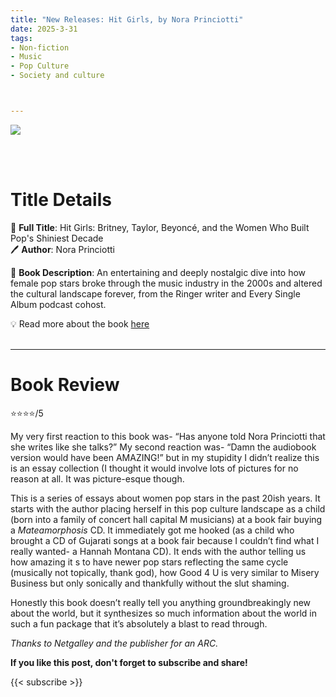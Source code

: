 ```yaml
---
title: "New Releases: Hit Girls, by Nora Princiotti"
date: 2025-3-31
tags: 
- Non-fiction
- Music
- Pop Culture
- Society and culture



---
```


![](https://images1.penguinrandomhouse.com/cover/9780593725085)

<br>
<br>

# Title Details

📕 **Full Title**: Hit Girls: Britney, Taylor, Beyoncé, and the Women Who Built Pop's Shiniest Decade
\
🖊 **Author**:  Nora Princiotti

🔎 **Book Description**: An entertaining and deeply nostalgic dive into how female pop stars broke through the music industry in the 2000s and altered the cultural landscape forever, from the Ringer writer and Every Single Album podcast cohost.


💡️ Read more about the book [here](https://www.penguinrandomhouse.com/books/738884/hit-girls-by-nora-princiotti/)
<br>
<br>

---

# Book Review

⭐⭐⭐⭐/5

My very first reaction to this book was- “Has anyone told Nora Princiotti that she writes like she talks?” My second reaction was- “Damn the audiobook version would have been AMAZING!” but in my stupidity I didn’t realize this is an essay collection (I thought it would involve lots of pictures for no reason at all. It was picture-esque though.

This is a series of essays about women pop stars in the past 20ish years. It starts with the author placing herself in this pop culture landscape as a child (born into a family of concert hall capital M musicians) at a book fair buying a _Mateamorphosis_ CD. It immediately got me hooked (as a child who brought a CD of Gujarati songs at a book fair because I couldn’t find what I really wanted- a Hannah Montana CD). It ends with the author telling us how amazing it s to have newer pop stars reflecting the same cycle (musically not topically, thank god), how Good 4 U is very similar to Misery Business but only sonically and thankfully without the slut shaming.

Honestly this book doesn’t really tell you anything groundbreakingly new about the world, but it synthesizes so much information about the world in such a fun package that it’s absolutely a blast to read through.

*Thanks to Netgalley and the publisher for an ARC.*


**If you like this post, don't forget to subscribe and share!**

{{< subscribe >}}
